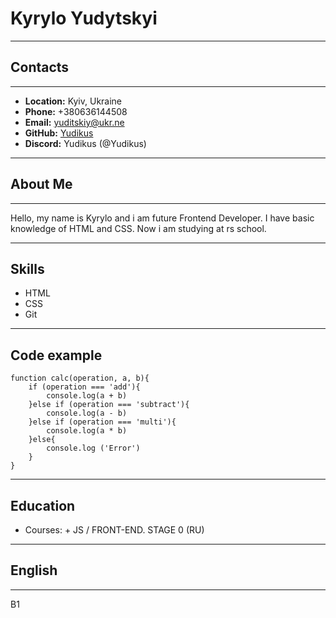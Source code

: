 # Kyrylo Yudytskyi
***
## Contacts
***
* **Location:** Kyiv, Ukraine
* **Phone:** +380636144508
* **Email:** yuditskiy@ukr.ne
* **GitHub:** [Yudikus](https://github.com/Yudikus)
* **Discord:** Yudikus (@Yudikus)
***
## About Me
***
Hello, my name is Kyrylo and i am future Frontend Developer. I have basic knowledge of HTML and CSS. Now i am studying at rs school.
***
## Skills
* HTML
* CSS
* Git
***
## Code example
```
function calc(operation, a, b){
    if (operation === 'add'){
        console.log(a + b)
    }else if (operation === 'subtract'){
        console.log(a - b)
    }else if (operation === 'multi'){
        console.log(a * b) 
    }else{
        console.log ('Error')
    }
}
```
***
## Education
* Courses:
        + JS / FRONT-END. STAGE 0 (RU)
***
## English
***
B1